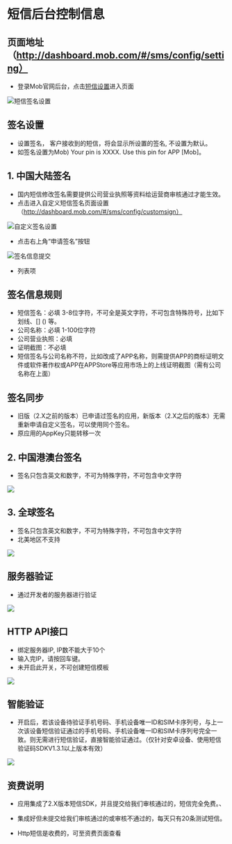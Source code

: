 # 短信后台控制信息

## 页面地址（http://dashboard.mob.com/#/sms/config/setting）
 - 登录Mob官网后台，点击[短信设置][1]进入页面

![短信签名设置][2]

## 签名设置
 - 设置签名， 客户接收到的短信，将会显示所设置的签名, 不设置为默认。
 - 如签名设置为Mob) Your pin is XXXX. Use this pin for APP [Mob]。

## 1. 中国大陆签名
 - 国内短信修改签名需要提供公司营业执照等资料给运营商审核通过才能生效。
 - 点击进入自定义短信签名页面设置（http://dashboard.mob.com/#/sms/config/customsign）

![自定义签名设置][3]
 - 点击右上角“申请签名”按钮

![签名信息提交][4]
 - 列表项

## 签名信息规则
- 短信签名：必填 3-8位字符，不可全是英文字符，不可包含特殊符号，比如下划线、[] () 等。
- 公司名称：必填 1-100位字符
- 公司营业执照：必填
- 证明截图：不必填
- 短信签名与公司名称不符，比如改成了APP名称，则需提供APP的商标证明文件或软件著作权或APP在APPStore等应用市场上的上线证明截图（需有公司名称在上面）

## 签名同步
- 旧版（2.X之前的版本）已申请过签名的应用，新版本（2.X之后的版本）无需重新申请自定义签名，可以使用同个签名。
- 原应用的AppKey只能转移一次

## 2. 中国港澳台签名
- 签名只包含英文和数字，不可为特殊字符，不可包含中文字符

![](http://wiki.mob.com/md/images/sms-config-3.png)

## 3. 全球签名
- 签名只包含英文和数字，不可为特殊字符，不可包含中文字符
- 北美地区不支持

![](http://wiki.mob.com/md/images/sms-config-4.png)

## 服务器验证
- 通过开发者的服务器进行验证

![](http://wiki.mob.com/md/images/sms-config-4.png)

## HTTP API接口
- 绑定服务器IP, IP数不能大于10个
- 输入完IP，请按回车键。
- 未开启此开关，不可创建短信模板

![](http://wiki.mob.com/md/images/sms-config-5.png)

## 智能验证
- 开启后，若该设备待验证手机号码、手机设备唯一ID和SIM卡序列号，与上一次该设备短信验证通过的手机号码、手机设备唯一ID和SIM卡序列号完全一致。则无需进行短信验证，直接智能验证通过。（仅针对安卓设备、使用短信验证码SDKV1.3.1以上版本有效）

![](http://wiki.mob.com/md/images/sms-config-6.png)

## 资费说明
- 应用集成了2.X版本短信SDK，并且提交给我们审核通过的，短信完全免费。、
- 集成好但未提交给我们审核通过的或审核不通过的，每天只有20条测试短信。
- Http短信是收费的，可至资费页面查看


  [1]: http://dashboard.mob.com/#/sms/config/setting
  [2]: http://wiki.mob.com/md/images/sms-set-1.png
  [3]: http://wiki.mob.com/md/images/sms-set-2.png
  [4]: http://wiki.mob.com/md/images/sms-set-3.png
